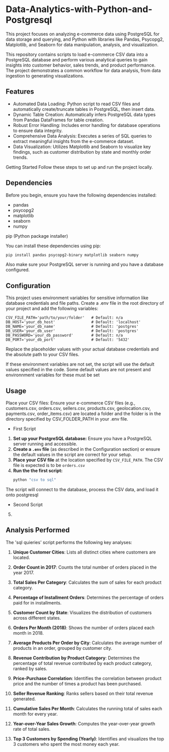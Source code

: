 # Data-Analytics-with-Python-and-Postgresql

This project focuses on analyzing e-commerce data using PostgreSQL for data storage and querying, and Python with libraries like Pandas, Psycopg2, Matplotlib, and Seaborn for data manipulation, analysis, and visualization.

This repository contains scripts to load e-commerce CSV data into a PostgreSQL database and perform various analytical queries to gain insights into customer behavior, sales trends, and product performance. The project demonstrates a common workflow for data analysis, from data ingestion to generating visualizations.

## Features

- Automated Data Loading: Python script to read CSV files and automatically create/truncate tables in PostgreSQL, then insert data.
- Dynamic Table Creation: Automatically infers PostgreSQL data types from Pandas DataFrames for table creation.
- Robust Error Handling: Includes error handling for database operations to ensure data integrity.
- Comprehensive Data Analysis: Executes a series of SQL queries to extract meaningful insights from the e-commerce dataset.
- Data Visualization: Utilizes Matplotlib and Seaborn to visualize key findings, such as customer distribution by state and monthly order trends.

Getting Started
Follow these steps to set up and run the project locally.

## Dependencies
Before you begin, ensure you have the following dependencies installed:

- pandas
- psycopg2
- matplotlib
- seaborn
- numpy

pip (Python package installer)

You can install these dependencies using pip:
```Bash
pip install pandas psycopg2-binary matplotlib seaborn numpy
```
Also make sure your PostgreSQL server is running and you have a database configured.

## Configuration

This project uses environment variables for sensitive information like database credentials and file paths. Create a .env file in the root directory of your project and add the following variables:

```env
CSV_FILE_PATH='path/to/your/folder'   # Default: n/a
DB_HOST='your_db_host'                # Default: 'localhost'
DB_NAME='your_db_name'                # Default: 'postgres'
DB_USER='your_db_user'                # Default: 'postgres'
DB_PASSWORD='your_db_password'        # Default: n/a
DB_PORT='your_db_port'                # Default: '5432'
```

Replace the placeholder values with your actual database credentials and the absolute path to your CSV files. 

If these environment variables are not set, the script will use the default values specified in the code. Some default values are not present and environnment variables for these must be set

## Usage
Place your CSV files: Ensure your e-commerce CSV files (e.g., customers.csv, orders.csv, sellers.csv, products.csv, geolocation.csv, payments.csv, order_items.csv) are located a folder and the folder is in the directory specified by CSV_FOLDER_PATH in your .env file.

- First Script 
1.  **Set up your PostgreSQL database:** Ensure you have a PostgreSQL server running and accessible.
2.  **Create a `.env` file** (as described in the Configuration section) or ensure the default values in the script are correct for your setup.
3.  **Place your CSV file** at the location specified by `CSV_FILE_PATH`. The CSV file is expected is to be `orders.csv`
4.  **Run the the first script:**
    ```bash
    python "csv to sql"
    ```
The script will connect to the database, process the CSV data, and load it onto postgresql

- Second Script
5. 

## Analysis Performed
The 'sql quieries' script performs the following key analyses:

1. **Unique Customer Cities**: Lists all distinct cities where customers are located.

2. **Order Count in 2017**: Counts the total number of orders placed in the year 2017.

3. **Total Sales Per Category**: Calculates the sum of sales for each product category.

4. **Percentage of Installment Orders**: Determines the percentage of orders paid for in installments.

5. **Customer Count by State**: Visualizes the distribution of customers across different states.

6. **Orders Per Month (2018)**: Shows the number of orders placed each month in 2018.

7. **Average Products Per Order by City**: Calculates the average number of products in an order, grouped by customer city.

8. **Revenue Contribution by Product Category**: Determines the percentage of total revenue contributed by each product category, ranked by sales.

9. **Price-Purchase Correlation**: Identifies the correlation between product price and the number of times a product has been purchased.

10. **Seller Revenue Ranking**: Ranks sellers based on their total revenue generated.

11. **Cumulative Sales Per Month**: Calculates the running total of sales each month for every year.

12. **Year-over-Year Sales Growth**: Computes the year-over-year growth rate of total sales.

13. **Top 3 Customers by Spending (Yearly)**: Identifies and visualizes the top 3 customers who spent the most money each year.
